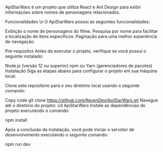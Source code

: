 ApiStarWars é um projeto que utiliza React e Ant Design para exibir informações sobre nomes de personagens relacionados.

Funcionalidades \n
O ApiStarWars possui as seguintes funcionalidades:

Exibição o nome de personagens do filme.
Pesquisa por nome para facilitar a localização de itens específicos.
Paginação para uma melhor experiência de navegação.

Pré-requisitos
Antes de executar o projeto, verifique se você possui o seguinte instalado:

Node.js (versão 12 ou superior)
npm ou Yarn (gerenciadores de pacotes)
Instalação
Siga as etapas abaixo para configurar o projeto em sua máquina local:

Clone este repositório para o seu diretório local usando o seguinte comando:

Copy code
git clone https://github.com/KevenDev/ApiStarWars.git
Navegue até o diretório do projeto:
cd ApiStarWars
Instale as dependências do projeto executando o comando:

npm install

Após a conclusão da instalação, você pode iniciar o servidor de desenvolvimento executando o seguinte comando:

npm run dev



